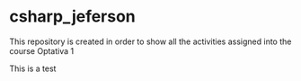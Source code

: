 # csharp_jeferson
This repository is created in order to show all the activities assigned into the course Optativa 1

This is a test 